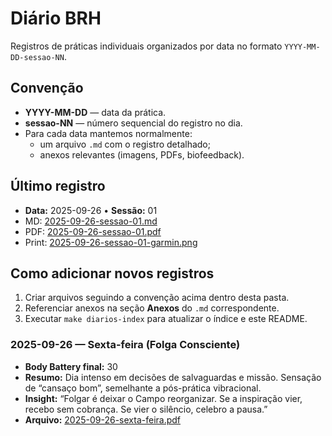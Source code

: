 # Diário BRH

Registros de práticas individuais organizados por data no formato `YYYY-MM-DD-sessao-NN`.

## Convenção

- **YYYY-MM-DD** — data da prática.
- **sessao-NN** — número sequencial do registro no dia.
- Para cada data mantemos normalmente:
  - um arquivo `.md` com o registro detalhado;
  - anexos relevantes (imagens, PDFs, biofeedback).

## Último registro

- **Data:** 2025-09-26 • **Sessão:** 01
- MD: [2025-09-26-sessao-01.md](/analysis/reports/diarios/2025-09-26-sessao-01.md)
- PDF: [2025-09-26-sessao-01.pdf](/analysis/reports/diarios/2025-09-26-sessao-01.pdf)
- Print: [2025-09-26-sessao-01-garmin.png](/analysis/reports/diarios/2025-09-26-sessao-01-garmin.png)

## Como adicionar novos registros

1. Criar arquivos seguindo a convenção acima dentro desta pasta.
2. Referenciar anexos na seção **Anexos** do `.md` correspondente.
3. Executar `make diarios-index` para atualizar o índice e este README.

### 2025-09-26 — Sexta-feira (Folga Consciente)

- **Body Battery final:** 30
- **Resumo:** Dia intenso em decisões de salvaguardas e missão. Sensação de “cansaço bom”, semelhante a pós-prática vibracional.  
- **Insight:** “Folgar é deixar o Campo reorganizar. Se a inspiração vier, recebo sem cobrança. Se vier o silêncio, celebro a pausa.”
- **Arquivo:** [2025-09-26-sexta-feira.pdf](2025-09-26-sexta-feira.pdf)
